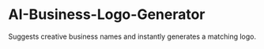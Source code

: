 # AI-Business-Logo-Generator
Suggests creative business names and instantly generates a matching logo.
